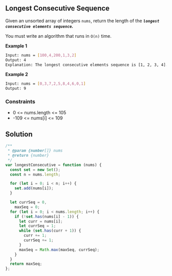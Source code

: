## Longest Consecutive Sequence

Given an unsorted array of integers `nums`, return the length of the **_`longest consecutive elements sequence`._**

You must write an algorithm that runs in `O(n)` time.

**Example 1**

```bash
Input: nums = [100,4,200,1,3,2]
Output: 4
Explanation: The longest consecutive elements sequence is [1, 2, 3, 4]. Therefore its length is 4.
```

**Example 2**

```bash
Input: nums = [0,3,7,2,5,8,4,6,0,1]
Output: 9
```

### Constraints

- 0 <= nums.length <= 105
- -109 <= nums[i] <= 109

## Solution

```javascript
/**
 * @param {number[]} nums
 * @return {number}
 */
var longestConsecutive = function (nums) {
  const set = new Set();
  const n = nums.length;

  for (let i = 0; i < n; i++) {
    set.add(nums[i]);
  }

  let currSeq = 0,
    maxSeq = 0;
  for (let i = 0; i < nums.length; i++) {
    if (!set.has(nums[i] - 1)) {
      let curr = nums[i];
      let currSeq = 1;
      while (set.has(curr + 1)) {
        curr += 1;
        currSeq += 1;
      }
      maxSeq = Math.max(maxSeq, currSeq);
    }
  }
  return maxSeq;
};
```
